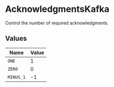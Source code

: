 # AcknowledgmentsKafka

Control the number of required acknowledgments.


## Values

| Name      | Value     |
| --------- | --------- |
| `ONE`     | 1         |
| `ZERO`    | 0         |
| `MINUS_1` | -1        |